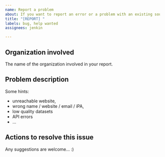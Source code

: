 ```yaml
---
name: Report a problem
about: If you want to report an error or a problem with an existing source.
title: "[REPORT] "
labels: bug, help wanted
assignees: jenkin

---
```


## Organization involved

The name of the organization involved in your report.

## Problem description

Some hints:
* unreachable website,
* wrong name / website / email / iPA,
* low quality datasets
* API errors
* ...

## Actions to resolve this issue

Any suggestions are welcome... :)
